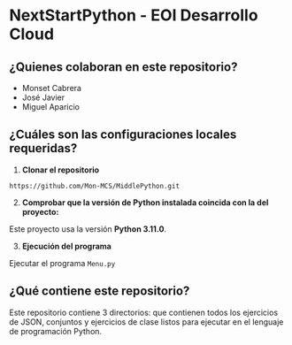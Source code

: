 # NextStartPython - EOI Desarrollo Cloud

## ¿Quienes colaboran en este repositorio?

- Monset Cabrera
- José Javier 
- Miguel Aparicio

## ¿Cuáles son las configuraciones locales requeridas?

1. **Clonar el repositorio**

```https://github.com/Mon-MCS/MiddlePython.git```

2. **Comprobar que la versión de Python instalada coincida con la del proyecto:**

Este proyecto usa la versión **Python 3.11.0**.

3. **Ejecución del programa**

Ejecutar el programa ```Menu.py```

## ¿Qué contiene este repositorio?

Este repositorio contiene 3 directorios:  que contienen todos los ejercicios  de JSON, conjuntos y ejercicios de clase listos para ejecutar en el lenguaje de programación Python.

